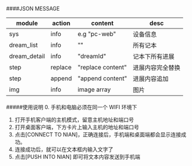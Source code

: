 ####JSON MESSAGE

module | action | content | desc
------------ | ------------- | ------------ | ------------
sys | info  | e.g "pc-web" | 设备信息
dream_list | info  | "" | 所有记本
dream_detail | info  | "dreamId" | 记本下所有进展
step | replace  | "replace content" | 进展内容完全替换 
step | append  | "append content" | 进展内容追加
img | info  | image array | 图片

####
#####使用说明
0. 手机和电脑必须在同一个 WIFI 环境下
1. 打开手机客户端的主机模式，留意主机地址和端口号  
2. 打开桌面客户端，下方卡片上输入主机的地址和端口号
3. 点击[CONNECT TO NIAN]，正确连接后，手机端和桌面端都会显示连接成功。
4. 连接成功后，就可以在文本框内输入文字了
5. 点击[PUSH INTO NIAN] 即可将文本内容发送到手机端
